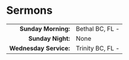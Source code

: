# Sermons

| | |
| --:|:-- |
| **Sunday Morning:** |	Bethal BC, FL - 
| **Sunday Night:**   | None
| **Wednesday Service:** | Trinity BC, FL -